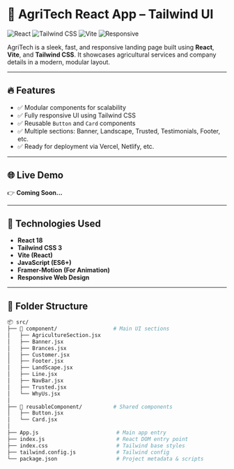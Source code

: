 # 🌾 AgriTech React App – Tailwind UI

![React](https://img.shields.io/badge/React-18.x-61DAFB?style=for-the-badge&logo=react)
![Tailwind CSS](https://img.shields.io/badge/TailwindCSS-3.x-blue?style=for-the-badge&logo=tailwind-css)
![Vite](https://img.shields.io/badge/Vite-Fast%20Build-646CFF?style=for-the-badge&logo=vite)
![Responsive](https://img.shields.io/badge/Responsive-Design-34D399?style=for-the-badge&logo=css3)

AgriTech is a sleek, fast, and responsive landing page built using **React**, **Vite**, and **Tailwind CSS**. It showcases agricultural services and company details in a modern, modular layout.

---

## 🔥 Features

- ✅ Modular components for scalability
- ✅ Fully responsive UI using Tailwind CSS
- ✅ Reusable `Button` and `Card` components
- ✅ Multiple sections: Banner, Landscape, Trusted, Testimonials, Footer, etc.
- ✅ Ready for deployment via Vercel, Netlify, etc.

---

## 🌐 Live Demo

👉 **Coming Soon...**

---

## 🧾 Technologies Used

- **React 18**
- **Tailwind CSS 3**
- **Vite (React)**
- **JavaScript (ES6+)**
- **Framer-Motion (For Animation)**
- **Responsive Web Design**

---

## 📁 Folder Structure

```bash
📦 src/
├── 📁 component/                  # Main UI sections
│   ├── AgricultureSection.jsx
│   ├── Banner.jsx
│   ├── Brances.jsx
│   ├── Customer.jsx
│   ├── Footer.jsx
│   ├── LandScape.jsx
│   ├── Line.jsx
│   ├── NavBar.jsx
│   ├── Trusted.jsx
│   └── WhyUs.jsx
│
├── 📁 reusableComponent/          # Shared components
│   ├── Button.jsx
│   └── Card.jsx
│
├── App.js                         # Main app entry
├── index.js                       # React DOM entry point
├── index.css                      # Tailwind base styles
├── tailwind.config.js             # Tailwind config
└── package.json                   # Project metadata & scripts
